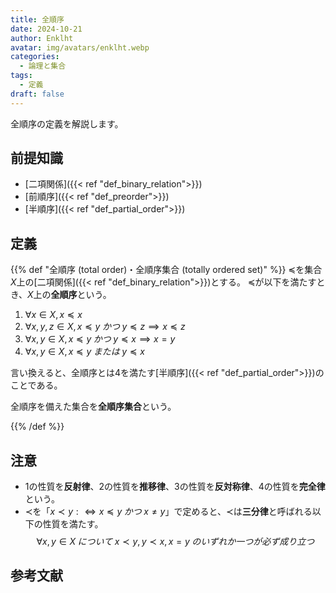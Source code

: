 ```yaml
---
title: 全順序
date: 2024-10-21
author: Enklht
avatar: img/avatars/enklht.webp
categories:
  - 論理と集合
tags:
  - 定義
draft: false
---
```


全順序の定義を解説します。

<!--more-->

## 前提知識

- [二項関係]({{< ref "def_binary_relation">}})
- [前順序]({{< ref "def_preorder">}})
- [半順序]({{< ref "def_partial_order">}})

## 定義

{{% def "全順序 (total order)・全順序集合 (totally ordered set)" %}}
$\preceq$を集合$X$上の[二項関係]({{< ref "def_binary_relation">}})とする。
$\preceq$が以下を満たすとき、$X$上の**全順序**という。

1. $\forall x \in X, x \preceq x$
2. $\forall x, y, z \in X, x \preceq y \; かつ  \; y \preceq z \implies x \preceq z$
3. $\forall x, y \in X, x \preceq y \; かつ \; y \preceq x \implies x = y$
4. $\forall x, y \in X, x \preceq y \; または \; y \preceq x$

言い換えると、全順序とは4を満たす[半順序]({{< ref "def_partial_order">}})のことである。

全順序を備えた集合を**全順序集合**という。

{{% /def %}}

## 注意

- 1の性質を**反射律**、2の性質を**推移律**、3の性質を**反対称律**、4の性質を**完全律**という。
- $\prec$を「$x \prec y :\iff x \preceq y \; かつ \; x \neq y$」で定めると、$\prec$は**三分律**と呼ばれる以下の性質を満たす。
  $$\forall x, y \in X \;について\; x \prec y, y \prec x, x = y \; のいずれか一つが必ず成り立つ$$

## 参考文献
